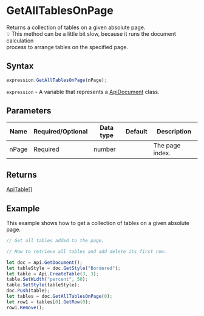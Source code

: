 # GetAllTablesOnPage

Returns a collection of tables on a given absolute page.\
💡 This method can be a little bit slow, because it runs the document calculation\
process to arrange tables on the specified page.

## Syntax

```javascript
expression.GetAllTablesOnPage(nPage);
```

`expression` - A variable that represents a [ApiDocument](../ApiDocument.md) class.

## Parameters

| **Name** | **Required/Optional** | **Data type** | **Default** | **Description** |
| ------------- | ------------- | ------------- | ------------- | ------------- |
| nPage | Required | number |  | The page index. |

## Returns

[ApiTable](../../ApiTable/ApiTable.md)[]

## Example

This example shows how to get a collection of tables on a given absolute page.

```javascript editor-docx
// Get all tables added to the page.

// How to retrieve all tables and add delete its first row.

let doc = Api.GetDocument();
let tableStyle = doc.GetStyle("Bordered");
let table = Api.CreateTable(3, 3);
table.SetWidth("percent", 50);
table.SetStyle(tableStyle);
doc.Push(table);
let tables = doc.GetAllTablesOnPage(0);
let row1 = tables[0].GetRow(0);
row1.Remove();
```
